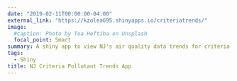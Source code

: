 ```yaml
---
date: "2019-02-11T00:00:00-04:00"
external_link: "https://kzolea695.shinyapps.io/criteriatrends/"
image:
  #caption: Photo by Toa Heftiba on Unsplash
  focal_point: Smart
summary: A shiny app to view NJ's air quality data trends for criteria air pollutants from 1990-2020
tags:
  - Shiny
title: NJ Criteria Pollutant Trends App
---
```

  